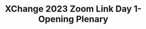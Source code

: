 ---
title: XChange 2023 Zoom Link Day 1- Opening Plenary
redirect_to: https://ateneo-edu.zoom.us/j/99606608726?pwd=TmpVbEQ0Z2VwZklpSFNNNWxaYnoxUT09
redirect_from: 
  - /XC23OpeningPlenaryZoom
  - /xc23openingplenaryzoom
---